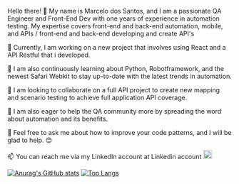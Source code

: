 Hello there! 👋 My name is Marcelo dos Santos, and I am a passionate QA Engineer and Front-End Dev with one years of experience in automation testing. My expertise covers front-end and back-end automation, mobile, and APIs / front-end and back-end developing and create API's

🔭 Currently, I am working on a new project that involves using React and a API Restful that i developed.

🌱 I am also continuously learning about Python, Robotframework, and the newest Safari Webkit to stay up-to-date with the latest trends in automation.

👯 I am looking to collaborate on a full API project to create new mapping and scenario testing to achieve full application API coverage.

🤔 I am also eager to help the QA community more by spreading the word about automation and its benefits.

💬 Feel free to ask me about how to improve your code patterns, and I will be glad to help. 😊

📫 You can reach me via my LinkedIn account at Linkedin account 
<a href="https://www.linkedin.com/in/marcelo-dos-santos-4362ba218/">
  <img src="https://cdn.jsdelivr.net/gh/devicons/devicon/icons/linkedin/linkedin-original.svg" aligh="center" height="20"
  width="20">    
</a>



[![Anurag's GitHub stats](https://github-readme-stats.vercel.app/api?username=marcelo-dos-santos&show_icons=true&theme=calm)](https://github.com/anuraghazra/github-readme-stats)
[![Top Langs](https://github-readme-stats.vercel.app/api/top-langs/?username=marcelo-dos-santos&layout=compact&theme=calm)](https://github.com/anuraghazra/github-readme-stats)



